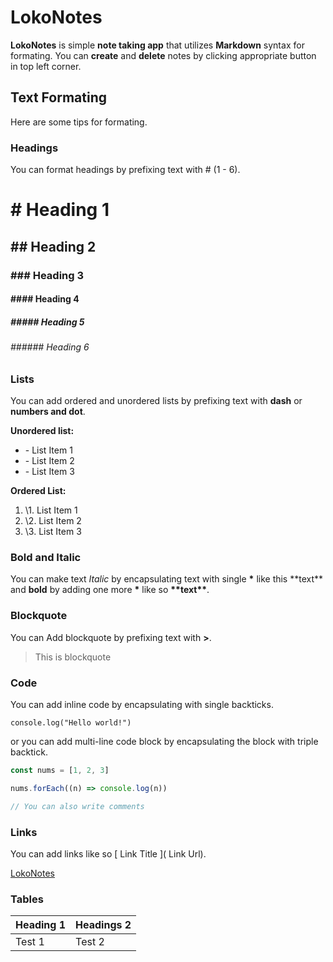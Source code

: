 # LokoNotes

**LokoNotes** is simple **note taking app** that utilizes **Markdown** syntax for formating.
You can **create** and **delete** notes by clicking appropriate button in top left corner.

## Text Formating

Here are some tips for formating.

### Headings

You can format headings by prefixing text with # (1 - 6).

# \# Heading 1

## \## Heading 2

### \### Heading 3

#### \#### Heading 4

##### \##### Heading 5

###### \###### Heading 6

### Lists

You can add ordered and unordered lists by prefixing text with **dash** or **numbers and dot**.

**Unordered list:**

- \- List Item 1
- \- List Item 2
- \- List Item 3

**Ordered List:**

1. \1. List Item 1
2. \2. List Item 2
3. \3. List Item 3

### Bold and Italic

You can make text _Italic_ by encapsulating text with single **\*** like this \*\*text\*\* and **bold** by adding one more **\*** like so **\*\*text\*\***.

### Blockquote

You can Add blockquote by prefixing text with **>**.

> This is blockquote

### Code

You can add inline code by encapsulating with single backticks.

`console.log("Hello world!")`

or you can add multi-line code block by encapsulating the block with triple backtick.

```js
const nums = [1, 2, 3]

nums.forEach((n) => console.log(n))

// You can also write comments
```

### Links

You can add links like so \[ Link Title \]\( Link Url\).

[LokoNotes](https://www.LokoNotes.com)

### Tables

| Heading 1 | Headings 2 |
| --------- | ---------- |
| Test 1    | Test 2     |
